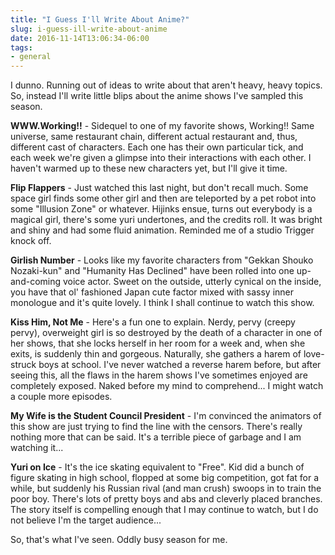 ```yaml
---
title: "I Guess I'll Write About Anime?"
slug: i-guess-ill-write-about-anime
date: 2016-11-14T13:06:34-06:00
tags:
- general
---
```

I dunno. Running out of ideas to write about that aren't heavy, heavy topics. So, instead I'll write little blips about the anime shows I've sampled this season.

**WWW.Working!!** - Sidequel to one of my favorite shows, Working!! Same universe, same restaurant chain, different actual restaurant and, thus, different cast of characters. Each one has their own particular tick, and each week we're given a glimpse into their interactions with each other. I haven't warmed up to these new characters yet, but I'll give it time.

**Flip Flappers** - Just watched this last night, but don't recall much. Some space girl finds some other girl and then are teleported by a pet robot into some "Illusion Zone" or whatever. Hijinks ensue, turns out everybody is a magical girl, there's some yuri undertones, and the credits roll. It was bright and shiny and had some fluid animation. Reminded me of a studio Trigger knock off.

**Girlish Number** - Looks like my favorite characters from "Gekkan Shouko Nozaki-kun" and "Humanity Has Declined" have been rolled into one up-and-coming voice actor. Sweet on the outside, utterly cynical on the inside, you have that ol' fashioned Japan cute factor mixed with sassy inner monologue and it's quite lovely. I think I shall continue to watch this show.

**Kiss Him, Not Me** - Here's a fun one to explain. Nerdy, pervy (creepy pervy), overweight girl is so destroyed by the death of a character in one of her shows, that she locks herself in her room for a week and, when she exits, is suddenly thin and gorgeous. Naturally, she gathers a harem of love-struck boys at school. I've never watched a reverse harem before, but after seeing this, all the flaws in the harem shows I've sometimes enjoyed are completely exposed. Naked before my mind to comprehend... I might watch a couple more episodes.

**My Wife is the Student Council President** - I'm convinced the animators of this show are just trying to find the line with the censors. There's really nothing more that can be said. It's a terrible piece of garbage and I am watching it...

**Yuri on Ice** - It's the ice skating equivalent to "Free". Kid did a bunch of figure skating in high school, flopped at some big competition, got fat for a while, but suddenly his Russian rival (and man crush) swoops in to train the poor boy. There's lots of pretty boys and abs and cleverly placed branches. The story itself is compelling enough that I may continue to watch, but I do not believe I'm the target audience...

So, that's what I've seen. Oddly busy season for me.

